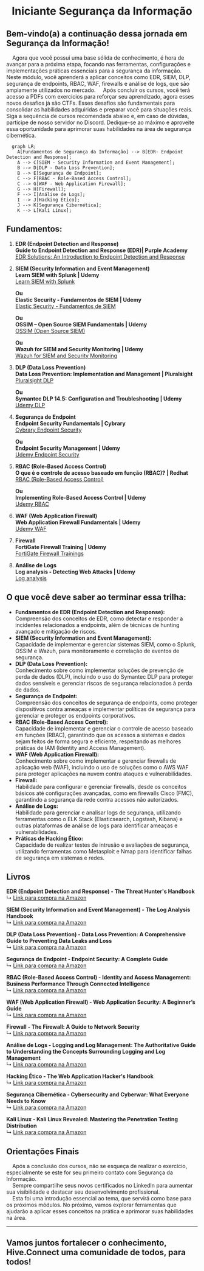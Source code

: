 <h1 align="center">Iniciante Segurança da Informação
</div>

## Bem-vindo(a) a continuação dessa jornada em Segurança da Informação!
&nbsp;&nbsp;&nbsp;&nbsp;Agora que você possui uma base sólida de conhecimento, é hora de avançar para a próxima etapa, focando nas ferramentas, configurações e implementações práticas essenciais para a segurança da informação. Neste módulo, você aprenderá a aplicar conceitos como EDR, SIEM, DLP, segurança de endpoints, RBAC, WAF, firewalls e análise de logs, que são amplamente utilizados no mercado.
&nbsp;&nbsp;&nbsp;&nbsp;Após concluir os cursos, você terá acesso a PDFs com exercícios para reforçar seu aprendizado, agora esses novos desafios já são CTFs. Esses desafios são fundamentais para consolidar as habilidades adquiridas e preparar você para situações reais. Siga a sequência de cursos recomendada abaixo e, em caso de dúvidas, participe de nosso servidor no Discord. Dedique-se ao máximo e aproveite essa oportunidade para aprimorar suas habilidades na área de segurança cibernética.

```mermaid
  graph LR;
    A[Fundamentos de Segurança da Informação] --> B[EDR- Endpoint Detection and Response];
    A --> C[SIEM - Security Information and Event Management];
    B --> D[DLP - Data Loss Prevention];
    B --> E[Segurança de Endpoint];
    C --> F[RBAC - Role-Based Access Control];
    C --> G[WAF - Web Application Firewall];
    G --> H[Firewall];
    F --> I[Análise de Logs];
    I --> J[Hacking Ético];
    J --> K[Segurança Cibernética];
    K --> L[Kali Linux];
```

## Fundamentos:

1. **EDR (Endpoint Detection and Response)**  
   **Guide to Endpoint Detection and Response (EDR)| Purple Academy**  
   [EDR Solutions: An Introduction to Endpoint Detection and Response](https://academy.picussecurity.com/course/endpoint-detection-and-response-edr-course)
  

2. **SIEM (Security Information and Event Management)**  
   **Learn SIEM with Splunk | Udemy**  
   [Learn SIEM with Splunk](https://www.udemy.com/course/learn-siem-with-splunk/)
 
   **Ou**  
   **Elastic Security - Fundamentos de SIEM | Udemy**  
   [Elastic Security - Fundamentos de SIEM](https://www.udemy.com/course/elastic-security-siem/?couponCode=KEEPLEARNINGBR)
   
   **Ou**  
   **OSSIM – Open Source SIEM Fundamentals | Udemy**  
   [OSSIM (Open Source SIEM)](https://www.udemy.com/course/ossim-open-source-siem-fundamentals/)

   **Ou**  
   **Wazuh for SIEM and Security Monitoring | Udemy**  
   [Wazuh for SIEM and Security Monitoring](https://www.udemy.com/course/wazuh-for-siem-and-security-monitoring/)

3. **DLP (Data Loss Prevention)**  
   **Data Loss Prevention: Implementation and Management | Pluralsight**  
   [Pluralsight DLP](https://www.pluralsight.com/courses/data-loss-prevention-implementation-management)
   
   **Ou**  
   **Symantec DLP 14.5: Configuration and Troubleshooting | Udemy**  
   [Udemy DLP](https://www.udemy.com/course/symantec-dlp-14-5-configuration-and-troubleshooting/)

4. **Segurança de Endpoint**  
   **Endpoint Security Fundamentals | Cybrary**  
   [Cybrary Endpoint Security](https://www.cybrary.it/course/endpoint-security-fundamentals/)

   **Ou**  
   **Endpoint Security Management | Udemy**  
   [Udemy Endpoint Security](https://www.udemy.com/course/endpoint-security-management/)

5. **RBAC (Role-Based Access Control)**  
   **O que é o controle de acesso baseado em função (RBAC)? | Redhat**  
   [RBAC (Role-Based Access Control)](https://www.redhat.com/pt-br/topics/security/what-is-role-based-access-control)

   **Ou**  
   **Implementing Role-Based Access Control | Udemy**  
   [Udemy RBAC](https://www.udemy.com/course/implementing-role-based-access-control/)

6. **WAF (Web Application Firewall)**  
   **Web Application Firewall Fundamentals | Udemy**  
   [Udemy WAF](https://www.udemy.com/course/web-application-firewall-fundamentals/)

7. **Firewall**  
   **FortiGate Firewall Training | Udemy**  
   [FortiGate Firewall Trainings](https://www.udemy.com/course/fortigate-firewall-training/?couponCode=KEEPLEARNINGBR)

8. **Análise de Logs**  
   **Log analysis - Detecting Web Attacks | Udemy**  
   [Log analysis ](https://www.udemy.com/course/log-analysis-detecting-web-attacks/?couponCode=KEEPLEARNINGBR)

## O que você deve saber ao terminar essa trilha:

- **Fundamentos de EDR (Endpoint Detection and Response):**  
   Compreensão dos conceitos de EDR, como detectar e responder a incidentes relacionados a endpoints, além de técnicas de hunting avançado e mitigação de riscos.
- **SIEM (Security Information and Event Management):**  
   Capacidade de implementar e gerenciar sistemas SIEM, como o Splunk, OSSIM e Wazuh, para monitoramento e correlação de eventos de segurança.
- **DLP (Data Loss Prevention):**  
   Conhecimento sobre como implementar soluções de prevenção de perda de dados (DLP), incluindo o uso do Symantec DLP para proteger dados sensíveis e gerenciar riscos de segurança relacionados à perda de dados.
- **Segurança de Endpoint:**  
   Compreensão dos conceitos de segurança de endpoints, como proteger dispositivos contra ameaças e implementar políticas de segurança para gerenciar e proteger os endpoints corporativos.
- **RBAC (Role-Based Access Control):**  
   Capacidade de implementar e gerenciar o controle de acesso baseado em funções (RBAC), garantindo que os acessos a sistemas e dados sejam feitos de forma segura e eficiente, respeitando as melhores práticas de IAM (Identity and Access Management).
- **WAF (Web Application Firewall):**  
   Conhecimento sobre como implementar e gerenciar firewalls de aplicação web (WAF), incluindo o uso de soluções como o AWS WAF para proteger aplicações na nuvem contra ataques e vulnerabilidades.
- **Firewall:**  
   Habilidade para configurar e gerenciar firewalls, desde os conceitos básicos até configurações avançadas, como em firewalls Cisco (FMC), garantindo a segurança da rede contra acessos não autorizados.
- **Análise de Logs:**  
   Habilidade para gerenciar e analisar logs de segurança, utilizando ferramentas como o ELK Stack (Elasticsearch, Logstash, Kibana) e outras plataformas de análise de logs para identificar ameaças e vulnerabilidades.
- **Práticas de Hacking Ético:**  
   Capacidade de realizar testes de intrusão e avaliações de segurança, utilizando ferramentas como Metasploit e Nmap para identificar falhas de segurança em sistemas e redes.

## Livros

**EDR (Endpoint Detection and Response) - The Threat Hunter's Handbook**  
↳ [Link para compra na Amazon](https://www.amazon.com.br/Threat-Hunters-Handbook-Detection-Response/dp/1119623673)

**SIEM (Security Information and Event Management) - The Log Analysis Handbook**  
↳ [Link para compra na Amazon](https://www.amazon.com.br/Log-Analysis-Handbook-Security-Management/dp/1484241782)

**DLP (Data Loss Prevention) - Data Loss Prevention: A Comprehensive Guide to Preventing Data Leaks and Loss**  
↳ [Link para compra na Amazon](https://www.amazon.com.br/Data-Loss-Prevention-Comprehensive-Preventing/dp/1119643840)

**Segurança de Endpoint - Endpoint Security: A Complete Guide**  
↳ [Link para compra na Amazon](https://www.amazon.com.br/Endpoint-Security-Complete-Karl-Nicks/dp/1799982134)

**RBAC (Role-Based Access Control) - Identity and Access Management: Business Performance Through Connected Intelligence**  
↳ [Link para compra na Amazon](https://www.amazon.com.br/Identity-Access-Management-Performance-Intelligence/dp/0124199755)

**WAF (Web Application Firewall) - Web Application Security: A Beginner’s Guide**  
↳ [Link para compra na Amazon](https://www.amazon.com.br/Web-Application-Security-Beginners-Guide/dp/0071790109)

**Firewall - The Firewall: A Guide to Network Security**  
↳ [Link para compra na Amazon](https://www.amazon.com.br/Firewall-Guide-Network-Security-Protection/dp/1119210763)

**Análise de Logs - Logging and Log Management: The Authoritative Guide to Understanding the Concepts Surrounding Logging and Log Management**  
↳ [Link para compra na Amazon](https://www.amazon.com.br/Logging-Log-Management-Authoritative-Understanding/dp/0134096852)

**Hacking Ético - The Web Application Hacker's Handbook**  
↳ [Link para compra na Amazon](https://www.amazon.com.br/Web-Application-Hackers-Handbook-Exploiting/dp/1118026470)

**Segurança Cibernética - Cybersecurity and Cyberwar: What Everyone Needs to Know**  
↳ [Link para compra na Amazon](https://www.amazon.com.br/Cybersecurity-Cyberwar-Everyone-Needs-Know/dp/0199918098)

**Kali Linux - Kali Linux Revealed: Mastering the Penetration Testing Distribution**  
↳ [Link para compra na Amazon](https://www.amazon.com.br/Kali-Linux-Revealed-Mastering-Penetration/dp/0996396927)


## Orientações Finais
&nbsp;&nbsp;&nbsp;&nbsp;Após a conclusão dos cursos, não se esqueça de realizar o exercício, especialmente se este for seu primeiro contato com Segurança da Informação.   
&nbsp;&nbsp;&nbsp;&nbsp;Sempre compartilhe seus novos certificados no LinkedIn para aumentar sua visibilidade e destacar seu desenvolvimento profissional.    
&nbsp;&nbsp;&nbsp;&nbsp;Esta foi uma introdução essencial ao tema, que servirá como base para os próximos módulos. No próximo, vamos explorar ferramentas que ajudarão a aplicar esses conceitos na prática e aprimorar suas habilidades na área.   

---  

## Vamos juntos fortalecer o conhecimento, Hive.Connect uma comunidade de todos, para todos!
